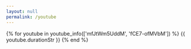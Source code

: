 ```yaml
---
layout: null
permalink: /youtube
---
```


{% for youtube in youtube_info(['mfJtWm5UddM', 'fCE7-ofMVbM']) %}
{{ youtube.durationStr }}
{% end %}